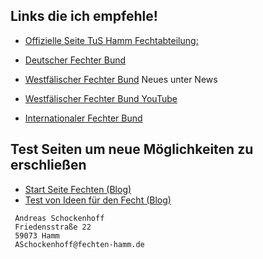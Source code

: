 ## Links die ich empfehle!

* [Offizielle Seite TuS Hamm Fechtabteilung:](https://www.tus59hamm.de/fechten)

* [Deutscher Fechter Bund](http://fechten.org)
* [Westfälischer Fechter Bund](https://fechten-westfalen.nrw/) Neues unter News
* [Westfälischer Fechter Bund YouTube](https://www.youtube.com/channel/UCZtBHLQiJAdtSVKeiN5uN4g/featured)
* [Internationaler Fechter Bund](https://fie.org/)

## Test Seiten um neue Möglichkeiten zu erschließen

* [Start Seite Fechten (Blog)](https://blog.fechten-hamm.de/)
* [Test von Ideen für den Fecht (Blog)](https://test-blog.fechten-hamm.de/)

```
 Andreas Schockenhoff 
 Friedensstraße 22
 59073 Hamm
 ASchockenhoff@fechten-hamm.de
```

